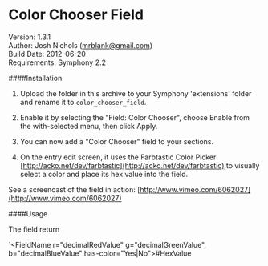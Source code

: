 
# Color Chooser Field

Version: 1.3.1 <br/>
Author: Josh Nichols (mrblank@gmail.com)<br/>
Build Date: 2012-06-20<br/>
Requirements: Symphony 2.2<br/>


####Installation

1. Upload the folder in this archive to your Symphony 'extensions' folder and rename it to `color_chooser_field`.

2. Enable it by selecting the "Field: Color Chooser", choose Enable from the with-selected menu, then click Apply.

3. You can now add a "Color Chooser" field to your sections.

4. On the entry edit screen, it uses the Farbtastic Color Picker [http://acko.net/dev/farbtastic](http://acko.net/dev/farbtastic) to visually select a color and place its hex value into the field. 

See a screencast of the field in action: [http://www.vimeo.com/6062027](http://www.vimeo.com/6062027)

####Usage

The field return

`<FieldName r="decimalRedValue" g="decimalGreenValue", b="decimalBlueValue" has-color="Yes|No">#HexValue</FieldName>